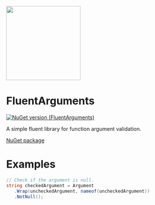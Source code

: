 <img src="https://github.com/onixion/FluentArguments/blob/main/Assets/Icon.png" width="200" height="200">

# FluentArguments
[![NuGet version (FluentArguments)](https://img.shields.io/nuget/v/AlinSpace.FluentArguments.svg?style=flat-square)](https://www.nuget.org/packages/AlinSpace.FluentArguments/)

A simple fluent library for function argument validation.

[NuGet package](https://www.nuget.org/packages/AlinSpace.FluentArguments/)

# Examples

 ```csharp
// Check if the argument is null.
string checkedArgument = Argument
    .Wrap(uncheckedArgument, nameof(uncheckedArgument))
    .NotNull();
```
